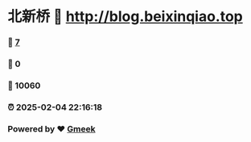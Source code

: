 # 北新桥 :link: http://blog.beixinqiao.top 
### :page_facing_up: [7](http://blog.beixinqiao.top/tag.html) 
### :speech_balloon: 0 
### :hibiscus: 10060 
### :alarm_clock: 2025-02-04 22:16:18 
### Powered by :heart: [Gmeek](https://github.com/Meekdai/Gmeek)
